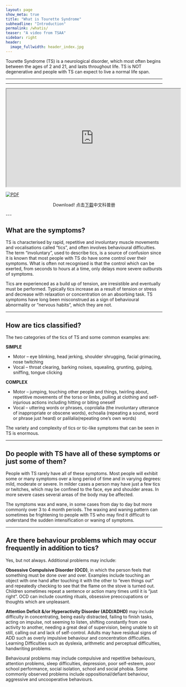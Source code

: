 ```yaml
---
layout: page
show_meta: true
title: "What is Tourette Syndrome"
subheadline: "Introduction"
permalink: /whatis/
teaser: "A video from TSAA"
sidebar: right
header:
  image_fullwidth: header_index.jpg
---
```


Tourette Syndrome (TS) is a neurological disorder, which most often begins between the ages of 2 and 21, and lasts throughout life. TS is NOT degenerative and people with TS can expect to live a normal life span.

----

---
<iframe width='560' height='315' src='https://www.youtube.com/embed/k0G3T4QNqy0?rel=0' allow='autoplay; encrypted-media' allowfullscreen></iframe>
<p></p><p></p>
<a href="http://www.tourette.org/media/whatisTSChinese102516aa.pdf"><img src="{{ site.urlimg }}whatis-cn.png" alt="PDF"></a>
<p align="center">Download! 点击<a href="http://www.tourette.org/media/whatisTSChinese102516aa.pdf">下载</a>中文科普册</p>
---


## What are the symptoms?

TS is characterised by rapid, repetitive and involuntary muscle movements and vocalisations called “tics”, and often involves behavioural difficulties. The term “involuntary”, used to describe tics, is a source of confusion since it is known that most people with TS do have some control over their symptoms. What is often not recognised is that the control which can be exerted, from seconds to hours at a time, only delays more severe outbursts of symptoms.

Tics are experienced as a build up of tension, are irresistible and eventually must be performed. Typically tics increase as a result of tension or stress and decrease with relaxation or concentration on an absorbing task. TS symptoms have long been misconstrued as a sign of behavioural abnormality or “nervous habits”, which they are not.

-----

## How are tics classified?

The two categories of the tics of TS and some common examples are:

**SIMPLE**

- Motor – eye blinking, head jerking, shoulder shrugging, facial grimacing, nose twitching
- Vocal – throat clearing, barking noises, squealing, grunting, gulping, sniffing, tongue clicking

**COMPLEX**

- Motor – jumping, touching other people and things, twirling about, repetitive movements of the torso or limbs, pulling at clothing and self-injurious actions including hitting or biting oneself
- Vocal – uttering words or phrases, coprolalia (the involuntary utterance of inappropriate or obscene words), echoalia (repeating a sound, word or phrase just heard) or palilalia(repeating one’s own words)

The variety and complexity of tics or tic-like symptoms that can be seen in TS is enormous.

------

## Do people with TS have all of these symptoms or just some of them?

People with TS rarely have all of these symptoms. Most people will exhibit some or many symptoms over a long period of time and in varying degrees: mild, moderate or severe. In milder cases a person may have just a few tics or twitches, which may be confined to the face, eye and shoulder areas. In more severe cases several areas of the body may be affected.

The symptoms wax and wane, in some cases from day to day but more commonly over 3 to 4 month periods. The waxing and waning pattern can sometimes be frightening to people with TS who may find it difficult to understand the sudden intensification or waning of symptoms.

------

## Are there behaviour problems which may occur frequently in addition to tics?

Yes, but not always. Additional problems may include:

**Obsessive Compulsive Disorder (OCD)**, in which the person feels that something must be done over and over. Examples include touching an object with one hand after touching it with the other to “even things out” and repeatedly checking to see that the flame on the stove is turned out. Children sometimes repeat a sentence or action many times until it is “just right”. OCD can include counting rituals, obsessive preoccupations or thoughts which are unpleasant.

**Attention Deficit &/or Hyperactivity Disorder (ADD/ADHD)** may include difficulty in concentrating, being easily distracted, failing to finish tasks, acting on impulse, not seeming to listen, shifting constantly from one activity to another, needing a great deal of supervision, being unable to sit still, calling out and lack of self-control. Adults may have residual signs of ADD such as overly impulsive behaviour and concentration difficulties. Learning Difficulties such as dyslexia, arithmetic and perceptual difficulties, handwriting problems.

Behavioural problems may include compulsive and repetitive behaviours, attention problems, sleep difficulties, depression, poor self-esteem, poor school performance, social isolation, school and social phobia. Some commonly observed problems include oppositional/defiant behaviour, aggressive and uncooperative behaviours.